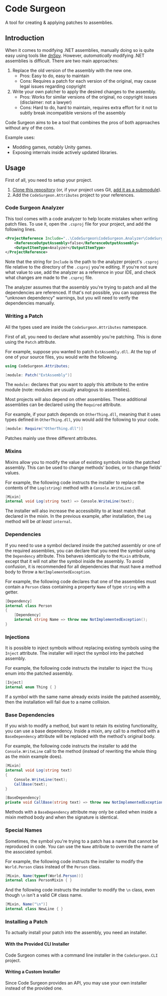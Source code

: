 ﻿# Code Surgeon

A tool for creating & applying patches to assemblies.

## Introduction

When it comes to modifying .NET assemblies, manually doing so is quite easy using tools like [dnSpy](https://github.com/0xd4d/dnSpy).
However, *automatically* modifying .NET assemblies is difficult.
There are two main approaches:

1. Replace the old version of the assembly with the new one.
   * Pros: Easy to do, easy to maintain
   * Cons: Requires a patch for each version of the original, may cause legal issues regarding copyright
2. Write your own patcher to apply the desired changes to the assembly.
   * Pros: Works for similar versions of the original, no copyright issues (disclaimer: not a lawyer)
   * Cons: Hard to do, hard to maintain, requires extra effort for it not to subtly break incompatible versions of the assembly

Code Surgeon aims to be a tool that combines the pros of both approaches without any of the cons.

Example uses:

* Modding games, notably Unity games.
* Exposing internals inside actively updated libraries.

## Usage

First of all, you need to setup your project.

1. [Clone this repository](https://help.github.com/en/articles/cloning-a-repository) (or, if your project uses Git, [add it as a submodule](https://git-scm.com/book/en/v2/Git-Tools-Submodules)).
2. Add the `CodeSurgeon.Attributes` project to your references.

### Code Surgeon Analyzer

This tool comes with a code analyzer to help locate mistakes when writing patch files.
To use it, open the `.csproj` file for your project, and add the following lines.

```XML
<ProjectReference Include="..\CodeSurgeon\CodeSurgeon.Analyzer\CodeSurgeon.Analyzer.csproj">
    <ReferenceOutputAssembly>false</ReferenceOutputAssembly>
    <OutputItemType>Analyzer</OutputItemType>
</ProjectReference>
```

Note that the string for `Include` is the path to the analyzer project's `.csproj` file relative to the directory of the `.csproj` you're editing.
If you're not sure what value to use, add the analyzer as a reference in your IDE, and check what changes are made to the `.csproj` file.

The analyzer assumes that the assembly you're trying to patch and all the dependencies are referenced.
If that's not possible, you can suppress the "unknown dependency" warnings, but you will need to verify the dependencies manually.

### Writing a Patch

All the types used are inside the `CodeSurgeon.Attributes` namespace.

First of all, you need to declare what assembly you're patching.
This is done using the `Patch` attribute.

For example, suppose you wanted to patch `ExtAssembly.dll`.
At the top of one of your source files, you would write the following.

```C#
using CodeSurgeon.Attributes;

[module: Patch("ExtAssembly")]
```

The `module:` declares that you want to apply this attribute to the entire module (note: modules are usually analogous to assemblies).

Most projects will also depend on other assemblies.
These additional assemblies can be declared using the `Required` attribute.

For example, if your patch depends on `OtherThing.dll`, meaning that it uses types defined in `OtherThing.dll`, you would add the following to your code.

```C#
[module: Require("OtherThing.dll")]
```

Patches mainly use three different attributes.

### Mixins

Mixins allow you to modify the value of existing symbols inside the patched assembly.
This can be used to change methods' bodies, or to change fields' values.

For example, the following code instructs the installer to replace the contents of the `Log(string)` method with a `Console.WriteLine` call.

```C#
[Mixin]
internal void Log(string text) => Console.WriteLine(text);
```

The installer will also increase the accessibility to at least match that declared in the mixin.
In the previous example, after installation, the `Log` method will be *at least* `internal`.

### Dependencies

If you need to use a symbol declared inside the patched assembly or one of the required assemblies, you can declare that you need the symbol using the `Dependency` attribute.
This behaves identically to the `Mixin` attribute, except that it will not alter the symbol inside the assembly.
To avoid confusion, it is recommended for all dependencies that must have a method body to throw a `NotImplementedException`.

For example, the following code declares that one of the assemblies must contain a `Person` class containing a property `Name` of type `string` with a getter.

```C#
[Dependency]
internal class Person
{
    [Dependency]
    internal string Name => throw new NotImplementedException();
}
```

### Injections

It is possible to inject symbols without replacing existing symbols using the `Inject` attribute.
The installer will inject the symbol into the patched assembly.

For example, the following code instructs the installer to inject the `Thing` enum into the patched assembly.

```C#
[Inject]
internal enum Thing { }
```

If a symbol with the same name already exists inside the patched assembly, then the installation will fail due to a name collision.

### Base Dependencies

If you wish to modify a method, but want to retain its existing functionality, you can use a base dependency.
Inside a mixin, any call to a method with a `BaseDependency` attribute will be replaced with the method's original body.

For example, the following code instructs the installer to add the `Console.WriteLine` call to the method (instead of rewriting the whole thing as the mixin example does).

```C#
[Mixin]
internal void Log(string text)
{
    Console.WriteLine(text);
    CallBase(text);
}

[BaseDependency]
private void CallBase(string text) => throw new NotImplementedException();
```

Methods with a `BaseDependency` attribute may only be called when inside a mixin method body and when the signature is identical.

### Special Names

Sometimes, the symbol you're trying to a patch has a name that cannot be reproduced in code.
You can use the `Name` attribute to override the name of the associated symbol.

For example, the following code instructs the installer to modify the `World.Person` class instead of the `Person` class.

```C#
[Mixin, Name(typeof(World.Person))]
internal class PersonMixin { }
```

And the following code instructs the installer to modify the `\n` class, even though `\n` isn't a valid C# class name.

```C#
[Mixin, Name("\n")]
internal class NewLine { }
```

### Installing a Patch

To actually install your patch into the assembly, you need an installer.

#### With the Provided CLI Installer

Code Surgeon comes with a command line installer in the `CodeSurgeon.CLI` project.

#### Writing a Custom Installer

Since Code Surgeon provides an API, you may use your own installer instead of the provided one.

